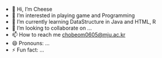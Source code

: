 - 👋 Hi, I’m Cheese
- 👀 I’m interested in playing game and Programming
- 🌱 I’m currently learning DataStructure in Java and HTML, R
- 💞️ I’m looking to collaborate on ...
- 📫 How to reach me chobeom0605@mju.ac.kr
- 😄 Pronouns: ...
- ⚡ Fun fact: ...

<!---
SumCheese/SumCheese is a ✨ special ✨ repository because its `README.md` (this file) appears on your GitHub profile.
You can click the Preview link to take a look at your changes.
--->
